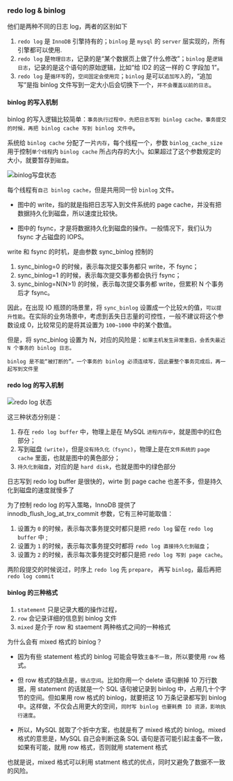 ### redo log & binlog
他们是两种不同的日志 log，两者的区别如下
1. `redo log` 是 `InnoDB` 引擎持有的；`binlog` 是 `mysql` 的 `server` 层实现的，所有引擎都可以使用.
2. `redo log` 是`物理日志`，记录的是“某个数据页上做了什么修改”；`binlog` 是`逻辑日志`，记录的是这个语句的原始逻辑，比如“给 ID2 的这一样的 C 字段加 1”。
3. `redo log` 是`循环写`的，`空间固定会使用完`；`binlog` 是可以`追加写入`的，“追加写”是指 binlog 文件写到一定大小后会切换下一个，`并不会覆盖以前的日志`。

#### binlog 的写入机制
binlog 的写入逻辑比较简单：`事务执行过程中，先把日志写到 binlog cache，事务提交的时候，再把 binlog cache 写到 binlog 文件中`。

系统给 `binlog cache` 分配了一片`内存`，每个线程一个，参数 `binlog_cache_size` 用于控制`单个线程`内 `binlog cache` 所占内存的大小。如果超过了这个参数规定的大小，就要暂存到`磁盘`。

![binlog写盘状态](https://github.com/karepbq/pratice/blob/master/mysql/%E7%90%86%E8%AE%BA/img/binlog.png)

每个线程有`自己 binlog cache`，但是共用同一份 `binlog` 文件。

* 图中的 write，指的就是指把日志写入到文件系统的 page cache，并没有把数据持久化到磁盘，所以速度比较快。

* 图中的 fsync，才是将数据持久化到磁盘的操作。一般情况下，我们认为 fsync 才占磁盘的 IOPS。

write 和 fsync 的时机，是由参数 sync_binlog 控制的
1. sync_binlog=0 的时候，表示每次提交事务都只 write，不 fsync；
2. sync_binlog=1 的时候，表示每次提交事务都会执行 fsync；
3. sync_binlog=N(N>1) 的时候，表示每次提交事务都 write，但累积 N 个事务后才 fsync。

因此，在出现 IO 瓶颈的场景里，将 `sync_binlog` 设置成一个比较`大`的值，`可以提升性能`。在实际的业务场景中，考虑到丢失日志量的可控性，一般不建议将这个参数设成 0，比较常见的是将其设置为 `100~1000` 中的某个数值。

但是，将 sync_binlog 设置为 N，对应的风险是：`如果主机发生异常重启，会丢失最近 N 个事务的 binlog 日志。`

`binlog 是不能“被打断的”。一个事务的 binlog 必须连续写，因此要整个事务完成后，再一起写到文件里`

#### redo log 的写入机制

![redo log 状态](https://github.com/karepbq/pratice/blob/master/mysql/%E7%90%86%E8%AE%BA/img/redolog_status.png)

这三种状态分别是：
1. 存在 `redo log buffer` 中，物理上是在 MySQL `进程内存中`，就是图中的红色部分；
2. 写到磁盘 `(write)`，但是`没有持久化（fsync)`，物理上是在`文件系统的` `page cache` 里面，也就是图中的黄色部分；
3. `持久化到磁盘`，对应的是 `hard disk`，也就是图中的绿色部分

日志写到 redo log buffer 是很快的，wirte 到 page cache 也差不多，但是持久化到磁盘的速度就慢多了

为了控制 redo log 的写入策略，InnoDB 提供了 innodb_flush_log_at_trx_commit 参数，它有三种可能取值：
1. 设置为 `0` 的时候，表示每次事务提交时都只是把 `redo log` 留在 `redo log buffer` 中 ;
2. 设置为 `1` 的时候，表示每次事务提交时都将 `redo log 直接持久化到磁盘`；
3. 设置为 `2` 的时候，表示每次事务提交时都只是把 `redo log 写到 page cache`。

两阶段提交的时候说过，时序上 `redo log` 先 `prepare`， 再写 `binlog`，最后再把 `redo log commit`


#### binlog 的三种格式
1. `statement` 只是记录大概的操作过程，
2. `row` 会记录详细的信息到 binlog 文件
3. `mixed` 是介于 row 和 staement 两种格式之间的一种格式

为什么会有 mixed 格式的 binlog？

* 因为有些 statement 格式的 binlog 可能会导致`主备不一致`，所以要使用 `row` 格式。

* 但 row 格式的缺点是，`很占空间`。比如你用一个 delete 语句删掉 10 万行数据，用 statement 的话就是一个 SQL 语句被记录到 binlog 中，占用几十个字节的空间。但如果用 row 格式的 binlog，就要把这 10 万条记录都写到 binlog 中。这样做，不仅会占用更大的空间，`同时写 binlog 也要耗费 IO 资源，影响执行速度`。

* 所以，MySQL 就取了个折中方案，也就是有了 mixed 格式的 binlog。mixed 格式的意思是，MySQL 自己会判断这条 SQL 语句是否可能引起主备不一致，如果有可能，就用 row 格式，否则就用 statement 格式

也就是说，mixed 格式可以利用 statment 格式的优点，同时又避免了数据不一致的风险。



